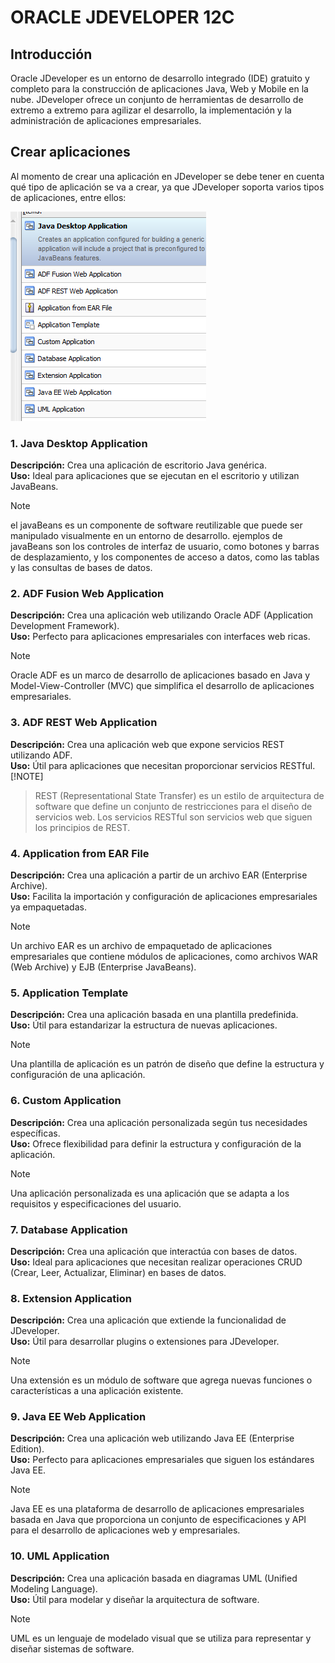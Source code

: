 # ORACLE JDEVELOPER 12C
## Introducción

Oracle JDeveloper es un entorno de desarrollo integrado (IDE) gratuito y completo para la construcción de aplicaciones Java, Web y Mobile en la nube. JDeveloper ofrece un conjunto de herramientas de desarrollo de extremo a extremo para agilizar el desarrollo, la implementación y la administración de aplicaciones empresariales.

## Crear aplicaciones

Al momento de crear una aplicación en JDeveloper se debe tener en cuenta qué tipo de aplicación se va a crear, ya que JDeveloper soporta varios tipos de aplicaciones, entre ellos:

![alt text](image.png)

### 1. Java Desktop Application

**Descripción:** Crea una aplicación de escritorio Java genérica.  
**Uso:** Ideal para aplicaciones que se ejecutan en el escritorio y utilizan JavaBeans.
> [!NOTE]
>
> el javaBeans es un componente de software reutilizable que puede ser manipulado visualmente en un entorno de desarrollo.
> ejemplos de javaBeans son los controles de interfaz de usuario, como botones y barras de desplazamiento, y los componentes de acceso a datos, como las tablas y las consultas de bases de datos.

### 2. ADF Fusion Web Application

**Descripción:** Crea una aplicación web utilizando Oracle ADF (Application Development Framework).  
**Uso:** Perfecto para aplicaciones empresariales con interfaces web ricas.
> [!NOTE]
>
> Oracle ADF es un marco de desarrollo de aplicaciones basado en Java y Model-View-Controller (MVC) que simplifica el desarrollo de aplicaciones empresariales.

### 3. ADF REST Web Application

**Descripción:** Crea una aplicación web que expone servicios REST utilizando ADF.  
**Uso:** Útil para aplicaciones que necesitan proporcionar servicios RESTful.
[!NOTE]
>
> REST (Representational State Transfer) es un estilo de arquitectura de software que define un conjunto de restricciones para el diseño de servicios web.
> Los servicios RESTful son servicios web que siguen los principios de REST.

### 4. Application from EAR File

**Descripción:** Crea una aplicación a partir de un archivo EAR (Enterprise Archive).  
**Uso:** Facilita la importación y configuración de aplicaciones empresariales ya empaquetadas.
> [!NOTE]
>
> Un archivo EAR es un archivo de empaquetado de aplicaciones empresariales que contiene módulos de aplicaciones, como archivos WAR (Web Archive) y EJB (Enterprise JavaBeans).


### 5. Application Template

**Descripción:** Crea una aplicación basada en una plantilla predefinida.  
**Uso:** Útil para estandarizar la estructura de nuevas aplicaciones.

> [!NOTE]
>
> Una plantilla de aplicación es un patrón de diseño que define la estructura y configuración de una aplicación.

### 6. Custom Application

**Descripción:** Crea una aplicación personalizada según tus necesidades específicas.  
**Uso:** Ofrece flexibilidad para definir la estructura y configuración de la aplicación.

> [!NOTE]
>
> Una aplicación personalizada es una aplicación que se adapta a los requisitos y especificaciones del usuario.

### 7. Database Application

**Descripción:** Crea una aplicación que interactúa con bases de datos.  
**Uso:** Ideal para aplicaciones que necesitan realizar operaciones CRUD (Crear, Leer, Actualizar, Eliminar) en bases de datos.

### 8. Extension Application

**Descripción:** Crea una aplicación que extiende la funcionalidad de JDeveloper.  
**Uso:** Útil para desarrollar plugins o extensiones para JDeveloper.

> [!NOTE]
>
> Una extensión es un módulo de software que agrega nuevas funciones o características a una aplicación existente.

### 9. Java EE Web Application

**Descripción:** Crea una aplicación web utilizando Java EE (Enterprise Edition).  
**Uso:** Perfecto para aplicaciones empresariales que siguen los estándares Java EE.

> [!NOTE]
>
> Java EE es una plataforma de desarrollo de aplicaciones empresariales basada en Java que proporciona un conjunto de especificaciones y API para el desarrollo de aplicaciones web y empresariales.

### 10. UML Application

**Descripción:** Crea una aplicación basada en diagramas UML (Unified Modeling Language).  
**Uso:** Útil para modelar y diseñar la arquitectura de software.

> [!NOTE]
>
> UML es un lenguaje de modelado visual que se utiliza para representar y diseñar sistemas de software.